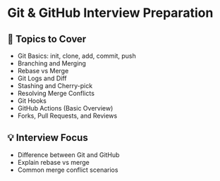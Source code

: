 # Git & GitHub Interview Preparation

## 📌 Topics to Cover

- Git Basics: init, clone, add, commit, push
- Branching and Merging
- Rebase vs Merge
- Git Logs and Diff
- Stashing and Cherry-pick
- Resolving Merge Conflicts
- Git Hooks
- GitHub Actions (Basic Overview)
- Forks, Pull Requests, and Reviews

## 💡 Interview Focus

- Difference between Git and GitHub
- Explain rebase vs merge
- Common merge conflict scenarios
